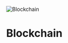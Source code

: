 ![Blockchain](https://user-images.githubusercontent.com/74706560/110795507-9a881880-827f-11eb-8d94-05d718c2153b.png)
# Blockchain
